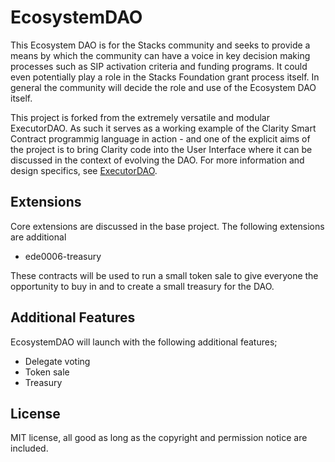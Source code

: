 # EcosystemDAO

This Ecosystem DAO is for the Stacks community and seeks to provide a means by which the community
can have a voice in key decision making processes such as SIP activation criteria and funding programs. It could even potentially play a role in the Stacks Foundation grant process itself. In general the community will decide the role and use of the Ecosystem DAO itself.

This project is forked from the extremely versatile and modular ExecutorDAO. As such it serves
as a working example of the Clarity Smart Contract programmig language in action - and one of the
explicit aims of the project is to bring Clarity code into the User Interface where it can be
discussed in the context of evolving the DAO. For more information and design specifics, see [ExecutorDAO](https://github.com/Clarity-Innovation-Lab/executor-dao).

## Extensions

Core extensions are discussed in the base project. The following extensions are
additional

- ede0006-treasury

These contracts will be used to run a small token sale to give everyone the opportunity to
buy in and to create a small treasury for the DAO.

## Additional Features

EcosystemDAO will launch with the following additional features;

- Delegate voting
- Token sale
- Treasury

## License

MIT license, all good as long as the copyright and permission notice are included.

